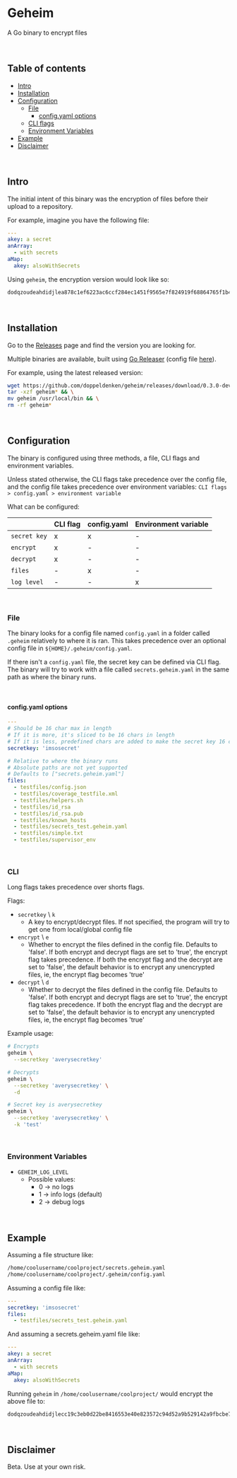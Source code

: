 # Geheim

A Go binary to encrypt files

&nbsp;

## Table of contents

- [Intro](#intro)
- [Installation](#installation)
- [Configuration](#configuration)
  - [File](#file)
    - [config.yaml options](#config-yaml-options)
  - [CLI flags](#cli-flags)
  - [Environment Variables](#environment-variables)
- [Example](#example)
- [Disclaimer](#disclaimer)

&nbsp;

## Intro

The initial intent of this binary was the encryption of files before their upload to a repository.

For example, imagine you have the following file:

```yaml
---
akey: a secret
anArray:
  - with secrets
aMap:
  akey: alsoWithSecrets
```

Using `geheim`, the encryption version would look like so:

```txt
dodqzoudeahdidjlea878c1ef6223ac6ccf284ec1451f9565e7f824919f68864765f1b472322e51d44f6eb4ffbb51c1bd7ecd15156adb60aef1316ac4ecc46839f41c08fb35883d432e79b53f0b19cd7d68b507b6496920a
```

&nbsp;

## Installation

Go to the [Releases](https://github.com/doppeldenken/geheim/releases) page and find the version you are looking for.

Multiple binaries are available, built using [Go Releaser](https://goreleaser.com/) (config file [here](.goreleaser.yaml)).

For example, using the latest released version:

```bash
wget https://github.com/doppeldenken/geheim/releases/download/0.3.0-dev/geheim_0.3.0-dev_Linux_x86_64.tar.gz && \
tar -xzf geheim* && \
mv geheim /usr/local/bin && \
rm -rf geheim*
```

&nbsp;

## Configuration

The binary is configured using three methods, a file, CLI flags and environment variables.

Unless stated otherwise, the CLI flags take precedence over the config file, and the config file takes precedence over environment variables: `CLI flags > config.yaml > environment variable`

What can be configured:

|  | CLI flag | config.yaml | Environment variable |
| --- | --- | --- | --- |
| `secret key` | x | x | - |
| `encrypt` | x | - | - |
| `decrypt` | x | - | - |
| `files` | - | x | - |
| `log level` | - | - | x |

&nbsp;

### File

The binary looks for a config file named `config.yaml` in a folder called `.geheim` relatively to where it is ran. This takes precedence over an optional config file in `${HOME}/.geheim/config.yaml`.

If there isn't a `config.yaml` file, the secret key can be defined via CLI flag. The binary will try to work with a file called `secrets.geheim.yaml` in the same path as where the binary runs.

&nbsp;

#### config.yaml options

```yaml
---
# Should be 16 char max in length
# If it is more, it's sliced to be 16 chars in length
# If it is less, predefined chars are added to make the secret key 16 chars in length
secretkey: 'imsosecret'

# Relative to where the binary runs
# Absolute paths are not yet supported
# Defaults to ["secrets.geheim.yaml"]
files:
  - testfiles/config.json
  - testfiles/coverage_testfile.xml
  - testfiles/helpers.sh
  - testfiles/id_rsa
  - testfiles/id_rsa.pub
  - testfiles/known_hosts
  - testfiles/secrets_test.geheim.yaml
  - testfiles/simple.txt
  - testfiles/supervisor_env
```

&nbsp;

### CLI

Long flags takes precedence over shorts flags.

Flags:

- `secretkey` \ `k`
  - A key to encrypt/decrypt files. If not specified, the program will try to get one from local/global config file
- `encrypt` \ `e`
  - Whether to encrypt the files defined in the config file. Defaults to 'false'. If both encrypt and decrypt flags are set to 'true', the encrypt flag takes precedence. If both the encrypt flag and the decrypt are set to 'false', the default behavior is to encrypt any unencrypted files, ie, the encrypt flag becomes 'true'
- `decrypt` \ `d`
  - Whether to decrypt the files defined in the config file. Defaults to 'false'. If both encrypt and decrypt flags are set to 'true', the encrypt flag takes precedence. If both the encrypt flag and the decrypt are set to 'false', the default behavior is to encrypt any unencrypted files, ie, the encrypt flag becomes 'true'

Example usage:

```bash
# Encrypts
geheim \
  --secretkey 'averysecretkey'

# Decrypts
geheim \
  --secretkey 'averysecretkey' \
  -d

# Secret key is averysecretkey
geheim \
  --secretkey 'averysecretkey' \
  -k 'test'
```

&nbsp;

### Environment Variables

- `GEHEIM_LOG_LEVEL`
  - Possible values:
    - 0 -> no logs
    - 1 -> info logs (default)
    - 2 -> debug logs

&nbsp;

## Example

Assuming a file structure like:

```bash
/home/coolusername/coolproject/secrets.geheim.yaml
/home/coolusername/coolproject/.geheim/config.yaml
```

Assuming a config file like:

```yaml
---
secretkey: 'imsosecret'
files:
  - testfiles/secrets_test.geheim.yaml
```

And assuming a secrets.geheim.yaml file like:

```yaml
---
akey: a secret
anArray:
  - with secrets
aMap:
  akey: alsoWithSecrets
```

Running `geheim` in `/home/coolusername/coolproject/` would encrypt the above file to:

```txt
dodqzoudeahdidjlecc19c3eb0d22be8416553e40e823572c94d52a9b529142a9fbcbe7075effa13a3a6393274ea05c506246666b80125432750e8cebb32c2307fba80a65e0a5e5f634ab6e56665de3097c12dec77e0e430
```

&nbsp;

## Disclaimer

Beta. Use at your own risk.
